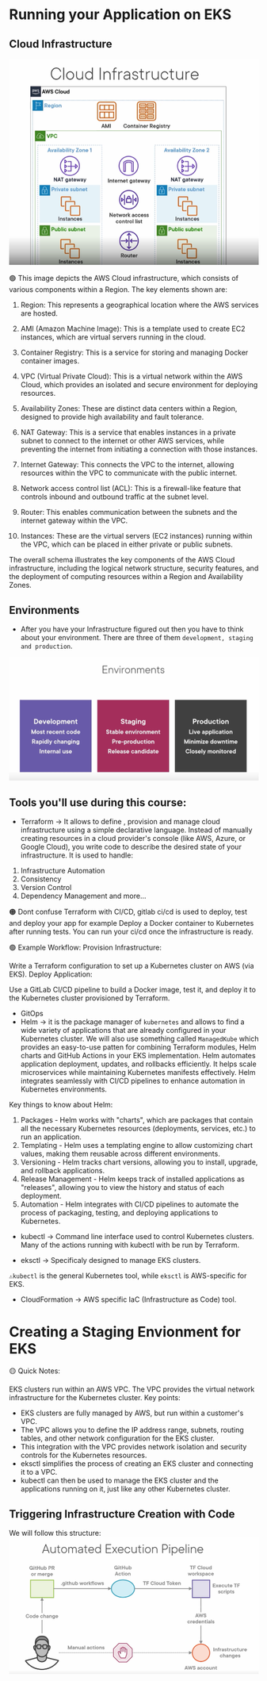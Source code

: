 # Running your Application on EKS

## Cloud Infrastructure

![Cloud Infrastructure](image.png)

🟢 This image depicts the AWS Cloud infrastructure, which consists of various components within a Region. The key elements shown are:

1. Region: This represents a geographical location where the AWS services are hosted.

2. AMI (Amazon Machine Image): This is a template used to create EC2 instances, which are virtual servers running in the cloud.

3. Container Registry: This is a service for storing and managing Docker container images.

4. VPC (Virtual Private Cloud): This is a virtual network within the AWS Cloud, which provides an isolated and secure environment for deploying resources.

5. Availability Zones: These are distinct data centers within a Region, designed to provide high availability and fault tolerance.

6. NAT Gateway: This is a service that enables instances in a private subnet to connect to the internet or other AWS services, while preventing the internet from initiating a connection with those instances.

7. Internet Gateway: This connects the VPC to the internet, allowing resources within the VPC to communicate with the public internet.

8. Network access control list (ACL): This is a firewall-like feature that controls inbound and outbound traffic at the subnet level.

9. Router: This enables communication between the subnets and the internet gateway within the VPC.

10. Instances: These are the virtual servers (EC2 instances) running within the VPC, which can be placed in either private or public subnets.

The overall schema illustrates the key components of the AWS Cloud infrastructure, including the logical network structure, security features, and the deployment of computing resources within a Region and Availability Zones.

## Environments

- After you have your Infrastructure figured out then you have to think about your environment. There are three of them `development, staging and production`.

![Environments](image-1.png)

## Tools you'll use during this course:

- Terraform -> It allows to define , provision and manage cloud infrastructure using a simple declarative language. Instead of manually creating resources in a cloud provider's console (like AWS, Azure, or Google Cloud), you write code to describe the desired state of your infrastructure.
It is used to handle:
1. Infrastructure Automation
2. Consistency
3. Version Control
4. Dependency Management and more...

🟠 Dont confuse Terraform with CI/CD, gitlab ci/cd is used to deploy, test and deploy your app for example Deploy a Docker container to Kubernetes after running tests. You can run your ci/cd once the infrastructure is ready.

🟢 Example Workflow:
Provision Infrastructure:

Write a Terraform configuration to set up a Kubernetes cluster on AWS (via EKS).
Deploy Application:

Use a GitLab CI/CD pipeline to build a Docker image, test it, and deploy it to the Kubernetes cluster provisioned by Terraform.

- GitOps
- Helm -> it is the package manager of `kubernetes` and allows to find a wide variety of applications that  are already configured in your Kubernetes cluster.
We will also use something called `ManagedKube` which provides an easy-to-use patten for combining Terraform modules, Helm charts and GitHub Actions in your EKS implementation.
Helm automates application deployment, updates, and rollbacks efficiently. It helps scale microservices while maintaining Kubernetes manifests effectively. Helm integrates seamlessly with CI/CD pipelines to enhance automation in Kubernetes environments.


Key things to know about Helm:

1. Packages - Helm works with "charts", which are packages that contain all the necessary Kubernetes resources (deployments, services, etc.) to run an application.
2. Templating - Helm uses a templating engine to allow customizing chart values, making them reusable across different environments.
3. Versioning - Helm tracks chart versions, allowing you to install, upgrade, and rollback applications.
4. Release Management - Helm keeps track of installed applications as "releases", allowing you to view the history and status of each deployment.
5. Automation - Helm integrates with CI/CD pipelines to automate the process of packaging, testing, and deploying applications to Kubernetes.


- kubectl -> Command line interface used to control Kubernetes clusters. Many of the actions running with kubectl with be run by Terraform.


- eksctl -> Specificaly designed to manage EKS clusters.

`⚠️kubectl` is the general Kubernetes tool, while `eksctl` is AWS-specific for EKS.

- CloudFormation -> AWS specific IaC (Infrastructure as Code) tool.

# Creating a Staging Envionment for EKS

🟡 Quick Notes:

EKS clusters run within an AWS VPC. The VPC provides the virtual network infrastructure for the Kubernetes cluster. Key points:

- EKS clusters are fully managed by AWS, but run within a customer's VPC.
- The VPC allows you to define the IP address range, subnets, routing tables, and other network configuration for the EKS cluster.
- This integration with the VPC provides network isolation and security controls for the Kubernetes resources.
- eksctl simplifies the process of creating an EKS cluster and connecting it to a VPC.
- kubectl can then be used to manage the EKS cluster and the applications running on it, just like any other Kubernetes cluster.

## Triggering Infrastructure Creation with Code

We will follow this structure:
![alt text](image-2.png)
